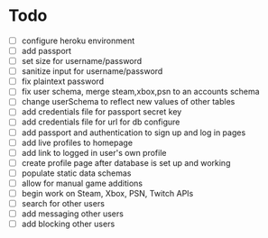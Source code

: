 # Todo
- [ ] configure heroku environment
- [ ] add passport
- [ ] set size for username/password
- [ ] sanitize input for username/password
- [ ] fix plaintext password
- [ ] fix user schema, merge steam,xbox,psn to an accounts schema
- [ ] change userSchema to reflect new values of other tables
- [ ] add credentials file for passport secret key
- [ ] add credentials file for url for db configure
- [ ] add passport and authentication to sign up and log in pages
- [ ] add live profiles to homepage
- [ ] add link to logged in user's own profile
- [ ] create profile page after database is set up and working
- [ ] populate static data schemas
- [ ] allow for manual game additions
- [ ] begin work on Steam, Xbox, PSN, Twitch APIs
- [ ] search for other users
- [ ] add messaging other users
- [ ] add blocking other users
